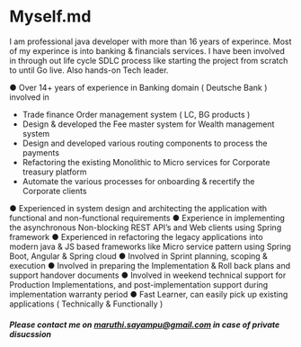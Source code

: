 # Myself.md

I am professional java developer with more than 16 years of experince. Most of my experince is into banking & financials services. I have been involved in through out life cycle SDLC process like starting the project from scratch to until Go live. Also hands-on Tech leader.

● Over 14+ years of experience in Banking domain ( Deutsche Bank ) involved in

* Trade finance Order management system ( LC, BG products )
* Design & developed the Fee master system for Wealth management system
* Design and developed various routing components to process the payments
* Refactoring the existing Monolithic to Micro services for Corporate treasury platform
* Automate the various processes for onboarding & recertify the Corporate clients

● Experienced in system design and architecting the application with functional and non-functional requirements ● Experience in implementing the asynchronous Non-blocking REST API’s and Web clients using Spring framework
● Experienced in refactoring the legacy applications into modern java & JS based frameworks like Micro service pattern using Spring Boot, Angular & Spring cloud ● Involved in Sprint planning, scoping & execution ● Involved in preparing the Implementation & Roll back plans and support handover documents ● Involved in weekend technical support for Production Implementations, and post-implementation support during implementation warranty period ● Fast Learner, can easily pick up existing applications ( Technically & Functionally )

##### Please contact me on maruthi.sayampu@gmail.com in case of private disucssion
